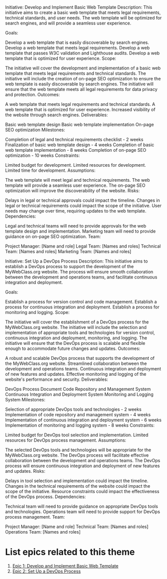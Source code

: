 Initiative: Develop and Implement Basic Web Template
Description: This initiative aims to create a basic web template that meets legal requirements, technical standards, and user needs. The web template will be optimized for search engines, and will provide a seamless user experience.

Goals:

Develop a web template that is easily discoverable by search engines.
Develop a web template that meets legal requirements.
Develop a web template that passes W3C validation and Lighthouse audits.
Develop a web template that is optimized for user experience.
Scope:

The initiative will cover the development and implementation of a basic web template that meets legal requirements and technical standards.
The initiative will include the creation of on-page SEO optimization to ensure the web template is easily discoverable by search engines.
The initiative will ensure that the web template meets all legal requirements for data privacy and protection.
Outcomes:

A web template that meets legal requirements and technical standards.
A web template that is optimized for user experience.
Increased visibility of the website through search engines.
Deliverables:

Basic web template design
Basic web template implementation
On-page SEO optimization
Milestones:

Completion of legal and technical requirements checklist - 2 weeks
Finalization of basic web template design - 4 weeks
Completion of basic web template implementation - 8 weeks
Completion of on-page SEO optimization - 10 weeks
Constraints:

Limited budget for development.
Limited resources for development.
Limited time for development.
Assumptions:

The web template will meet legal and technical requirements.
The web template will provide a seamless user experience.
The on-page SEO optimization will improve the discoverability of the website.
Risks:

Delays in legal or technical approvals could impact the timeline.
Changes in legal or technical requirements could impact the scope of the initiative.
User needs may change over time, requiring updates to the web template.
Dependencies:

Legal and technical teams will need to provide approvals for the web template design and implementation.
Marketing team will need to provide guidance on on-page SEO optimization.
Team:

Project Manager: [Name and role]
Legal Team: [Names and roles]
Technical Team: [Names and roles]
Marketing Team: [Names and roles]

Initiative: Set Up a DevOps Process
Description: This initiative aims to establish a DevOps process to support the development of the MyWebClass.org website. The process will ensure smooth collaboration between the development and operations teams, and facilitate continuous integration and deployment.

Goals:

Establish a process for version control and code management.
Establish a process for continuous integration and deployment.
Establish a process for monitoring and logging.
Scope:

The initiative will cover the establishment of a DevOps process for the MyWebClass.org website.
The initiative will include the selection and implementation of appropriate tools and technologies for version control, continuous integration and deployment, monitoring, and logging.
The initiative will ensure that the DevOps process is scalable and flexible enough to accommodate future changes and updates.
Outcomes:

A robust and scalable DevOps process that supports the development of the MyWebClass.org website.
Streamlined collaboration between the development and operations teams.
Continuous integration and deployment of new features and updates.
Effective monitoring and logging of the website's performance and security.
Deliverables:

DevOps Process Document
Code Repository and Management System
Continuous Integration and Deployment System
Monitoring and Logging System
Milestones:

Selection of appropriate DevOps tools and technologies - 2 weeks
Implementation of code repository and management system - 4 weeks
Implementation of continuous integration and deployment system - 6 weeks
Implementation of monitoring and logging system - 8 weeks
Constraints:

Limited budget for DevOps tool selection and implementation.
Limited resources for DevOps process management.
Assumptions:

The selected DevOps tools and technologies will be appropriate for the MyWebClass.org website.
The DevOps process will facilitate effective collaboration between the development and operations teams.
The DevOps process will ensure continuous integration and deployment of new features and updates.
Risks:

Delays in tool selection and implementation could impact the timeline.
Changes in the technical requirements of the website could impact the scope of the initiative.
Resource constraints could impact the effectiveness of the DevOps process.
Dependencies:

Technical team will need to provide guidance on appropriate DevOps tools and technologies.
Operations team will need to provide support for DevOps process management.
Team:

Project Manager: [Name and role]
Technical Team: [Names and roles]
Operations Team: [Names and roles]


# List epics related to this theme
1. [Epic 1: Develop and Implement Basic Web Template](/documentation/templates/theme/initiatives/epics/epic_template.md)
2. [Epic 2: Set Up a DevOps Process](/documentation/templates/theme/initiatives/epics/epic_template.md)